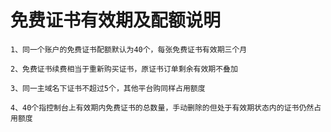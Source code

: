 # 免费证书有效期及配额说明

    1、同一个账户的免费证书配额默认为40个，每张免费证书有效期三个月
    
    2、免费证书续费相当于重新购买证书，原证书订单剩余有效期不叠加
    
    3、同一主域名下证书不超过5个，其他平台购同样占用额度
    
    4、40个指控制台上有效期内免费证书的总数量，手动删除的但处于有效期状态内的证书仍然占用额度
    
    
    
   
